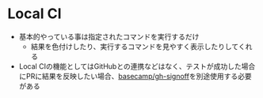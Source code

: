 # Local CI

* 基本的やっている事は指定されたコマンドを実行するだけ
  * 結果を色付けしたり、実行するコマンドを見やすく表示したりしてくれる
* Local CIの機能としてはGitHubとの連携などはなく、テストが成功した場合にPRに結果を反映したい場合、[basecamp/gh-signoff](https://github.com/basecamp/gh-signoff)を別途使用する必要がある
